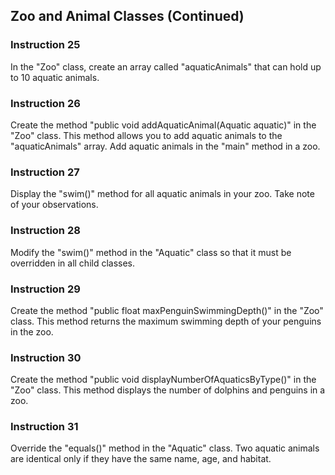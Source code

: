 
## Zoo and Animal Classes (Continued)

### Instruction 25

In the "Zoo" class, create an array called "aquaticAnimals" that can hold up to 10 aquatic animals.

### Instruction 26

Create the method "public void addAquaticAnimal(Aquatic aquatic)" in the "Zoo" class. This method allows you to add aquatic animals to the "aquaticAnimals" array. Add aquatic animals in the "main" method in a zoo.

### Instruction 27

Display the "swim()" method for all aquatic animals in your zoo. Take note of your observations.

### Instruction 28

Modify the "swim()" method in the "Aquatic" class so that it must be overridden in all child classes.

### Instruction 29

Create the method "public float maxPenguinSwimmingDepth()" in the "Zoo" class. This method returns the maximum swimming depth of your penguins in the zoo.

### Instruction 30

Create the method "public void displayNumberOfAquaticsByType()" in the "Zoo" class. This method displays the number of dolphins and penguins in a zoo.

### Instruction 31

Override the "equals()" method in the "Aquatic" class. Two aquatic animals are identical only if they have the same name, age, and habitat.

